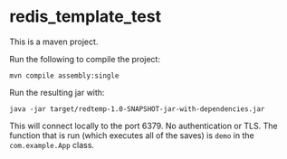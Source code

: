 # redis_template_test

This is a maven project.

Run the following to compile the project:

`mvn compile assembly:single`

Run the resulting jar with:

`java -jar target/redtemp-1.0-SNAPSHOT-jar-with-dependencies.jar`

This will connect locally to the port 6379. No authentication or TLS. The function that is run (which executes all of the saves) is `demo` in the `com.example.App` class.